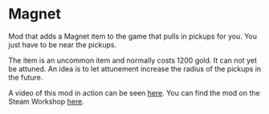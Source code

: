 # Magnet
Mod that adds a Magnet item to the game that pulls in pickups for you. You just have to be near the pickups.

The item is an uncommon item and normally costs 1200 gold. It can not yet be attuned. An idea is to let attunement increase the radius of the pickups in the future.

A video of this mod in action can be seen [here](https://www.youtube.com/watch?v=xneM1kFuW9w). You can find the mod on the Steam Workshop [here](https://steamcommunity.com/sharedfiles/filedetails/?id=1685656444).
